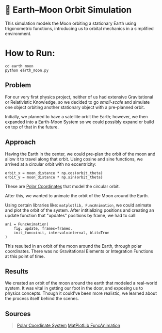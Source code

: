 # 🌙 Earth–Moon Orbit Simulation

This simulation models the Moon orbiting a stationary Earth using trigonometric functions, introducing us to orbital mechanics in a simplified environment.

# How to Run:
```
cd earth_moon
python earth_moon.py
```

## Problem

For our very first physics project, neither of us had extensive Gravitational or Relativistic Knowledge, 
so we decided to go *small-scale* and simulate one object orbiting another stationary object with a pre-planned orbit.

Initially, we planned to have a satellite orbit the Earth; however, we then expanded into a Earth-Moon System
so we could possibly expand or build on top of that in the future.

## Approach

Having the Earth in the center, we could pre-plan the orbit of the moon and allow it to travel along that orbit.
Using cosine and sine functions, we arrived at a circular orbit with no eccentricity:
```
orbit_x = moon_distance * np.cos(orbit_theta)
orbit_y = moon_distance * np.sin(orbit_theta)
```
These are [Polar Coordinates](https://en.wikipedia.org/wiki/Polar_coordinate_system) that model the circular orbit.

After this, we wanted to animate the orbit of the Moon around the Earth. 

Using certain libraries like: ```matplotlib, FuncAnimation```, we could animate and plot the orbit of the system.
After intitializing positions and creating an update function that "updates" positions by frame, we had to call
```
ani = FuncAnimation(
    fig, update, frames=frames,
    init_func=init, interval=interval, blit=True
)
```
This resulted in an orbit of the moon around the Earth, through polar coordinates. There was no Gravitational Elements or
Integration Functions at this point of time.

## Results

We created an orbit of the moon around the earth that modeled a real-world system. It was vital in getting our foot in the door,
and exposing us to physics concepts. Though it could've been more realistic, we learned about the process itself behind the scenes.

## Sources

>[Polar Coordinate System](https://en.wikipedia.org/wiki/Polar_coordinate_system)
[MatPlotLib FuncAnimation](https://matplotlib.org/stable/api/_as_gen/matplotlib.animation.FuncAnimation.html)

